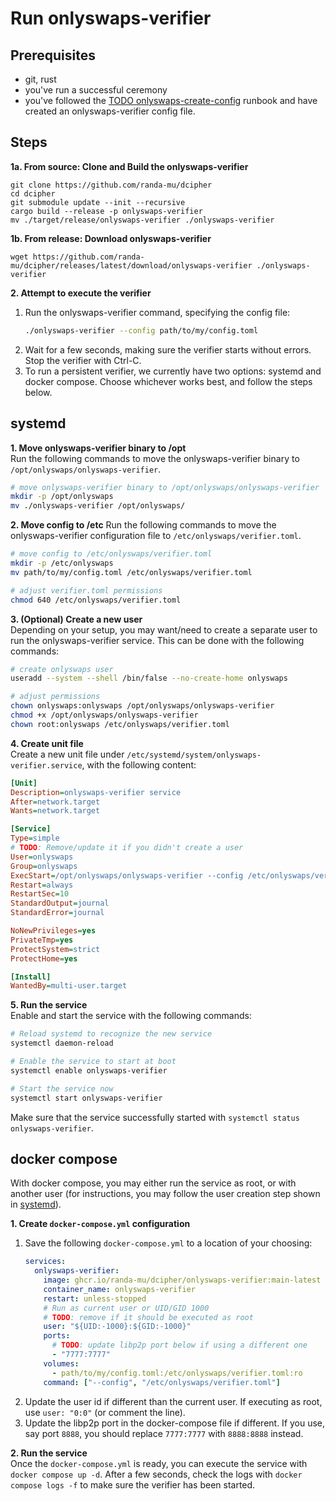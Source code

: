 # Run onlyswaps-verifier

## Prerequisites
- git, rust
- you've run a successful ceremony
- you've followed the [TODO onlyswaps-create-config](./todo.md) runbook and have created an onlyswaps-verifier config file.

## Steps
**1a. From source: Clone and Build the onlyswaps-verifier**
```
git clone https://github.com/randa-mu/dcipher
cd dcipher
git submodule update --init --recursive
cargo build --release -p onlyswaps-verifier
mv ./target/release/onlyswaps-verifier ./onlyswaps-verifier
```

**1b. From release: Download onlyswaps-verifier**
```
wget https://github.com/randa-mu/dcipher/releases/latest/download/onlyswaps-verifier ./onlyswaps-verifier
```

**2. Attempt to execute the verifier**
1. Run the onlyswaps-verifier command, specifying the config file:
   ```bash
   ./onlyswaps-verifier --config path/to/my/config.toml
   ```
2. Wait for a few seconds, making sure the verifier starts without errors.
   Stop the verifier with Ctrl-C.
3. To run a persistent verifier, we currently have two options: systemd and docker compose.
   Choose whichever works best, and follow the steps below.

## systemd
**1. Move onlyswaps-verifier binary to /opt**  
Run the following commands to move the onlyswaps-verifier binary to `/opt/onlyswaps/onlyswaps-verifier`.
```bash
# move onlyswaps-verifier binary to /opt/onlyswaps/onlyswaps-verifier
mkdir -p /opt/onlyswaps
mv ./onlyswaps-verifier /opt/onlyswaps/
```

**2. Move config to /etc**
Run the following commands to move the onlyswaps-verifier configuration file to `/etc/onlyswaps/verifier.toml`.
```bash
# move config to /etc/onlyswaps/verifier.toml
mkdir -p /etc/onlyswaps
mv path/to/my/config.toml /etc/onlyswaps/verifier.toml

# adjust verifier.toml permissions
chmod 640 /etc/onlyswaps/verifier.toml
```

**3. (Optional) Create a new user**  
Depending on your setup, you may want/need to create a separate user to run the onlyswaps-verifier service.
This can be done with the following commands:
```bash
# create onlyswaps user
useradd --system --shell /bin/false --no-create-home onlyswaps

# adjust permissions
chown onlyswaps:onlyswaps /opt/onlyswaps/onlyswaps-verifier
chmod +x /opt/onlyswaps/onlyswaps-verifier
chown root:onlyswaps /etc/onlyswaps/verifier.toml
```

**4. Create unit file**  
Create a new unit file under `/etc/systemd/system/onlyswaps-verifier.service`, with the following content:
```ini
[Unit]
Description=onlyswaps-verifier service
After=network.target
Wants=network.target

[Service]
Type=simple
# TODO: Remove/update it if you didn't create a user
User=onlyswaps
Group=onlyswaps
ExecStart=/opt/onlyswaps/onlyswaps-verifier --config /etc/onlyswaps/verifier.toml
Restart=always
RestartSec=10
StandardOutput=journal
StandardError=journal

NoNewPrivileges=yes
PrivateTmp=yes
ProtectSystem=strict
ProtectHome=yes

[Install]
WantedBy=multi-user.target
```

**5. Run the service**  
Enable and start the service with the following commands:
```bash
# Reload systemd to recognize the new service
systemctl daemon-reload

# Enable the service to start at boot
systemctl enable onlyswaps-verifier

# Start the service now
systemctl start onlyswaps-verifier
```

Make sure that the service successfully started with `systemctl status onlyswaps-verifier`.

## docker compose
With docker compose, you may either run the service as root, or with another user (for instructions, you may follow the user creation step shown in [systemd](#systemd)).

**1. Create `docker-compose.yml` configuration**
1. Save the following `docker-compose.yml` to a location of your choosing:
   ```yaml
   services:
     onlyswaps-verifier:
       image: ghcr.io/randa-mu/dcipher/onlyswaps-verifier:main-latest
       container_name: onlyswaps-verifier
       restart: unless-stopped
       # Run as current user or UID/GID 1000
       # TODO: remove if it should be executed as root
       user: "${UID:-1000}:${GID:-1000}"
       ports:
         # TODO: update libp2p port below if using a different one
         - "7777:7777"
       volumes:
         - path/to/my/config.toml:/etc/onlyswaps/verifier.toml:ro
       command: ["--config", "/etc/onlyswaps/verifier.toml"]
   ```
2. Update the user id if different than the current user. If executing as root, use `user: "0:0"` (or comment the line).
3. Update the libp2p port in the docker-compose file if different. If you use, say port `8888`, you should replace `7777:7777` with `8888:8888` instead.

**2. Run the service**  
Once the `docker-compose.yml` is ready, you can execute the service with `docker compose up -d`.
After a few seconds, check the logs with `docker compose logs -f` to make sure the verifier has been started.
